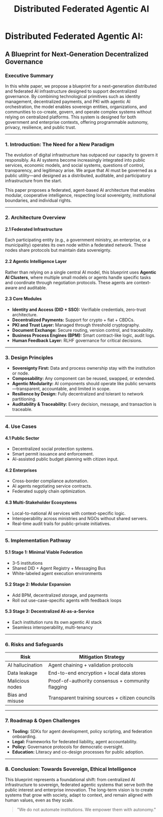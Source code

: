 ﻿---
id: distributed-federated-agentic-ai
title: Distributed Federated Agentic AI
description: A Blueprint for Next-Generation Decentralized Governance.
tags: [whitepaper]
hide_title: false
hide_table_of_contents: false
tags: ["whitepaper"]
---

# Distributed Federated Agentic AI:

## A Blueprint for Next-Generation Decentralized Governance

### Executive Summary

In this white paper, we propose a blueprint for a next-generation distributed and federated AI infrastructure designed to support decentralized governance. By combining technological primitives such as identity management, decentralized payments, and PKI with agentic AI orchestration, the model enables sovereign entities, organizations, and communities to co-create, govern, and operate complex systems without relying on centralized platforms. This system is designed for both government and enterprise contexts, offering programmable autonomy, privacy, resilience, and public trust.

---

### 1. Introduction: The Need for a New Paradigm

The evolution of digital infrastructure has outpaced our capacity to govern it responsibly. As AI systems become increasingly integrated into public services, economic models, and social systems, questions of control, transparency, and legitimacy arise. We argue that AI must be governed as a public utility—and designed as a distributed, auditable, and participatory infrastructure from the start.

This paper proposes a federated, agent-based AI architecture that enables modular, cooperative intelligence, respecting local sovereignty, institutional boundaries, and individual rights.

---

### 2. Architecture Overview

#### 2.1 Federated Infrastructure

Each participating entity (e.g., a government ministry, an enterprise, or a municipality) operates its own node within a federated network. These nodes share protocols but maintain data sovereignty.

#### 2.2 Agentic Intelligence Layer

Rather than relying on a single central AI model, this blueprint uses **Agentic AI Clusters**, where multiple small models or agents handle specific tasks and coordinate through negotiation protocols. These agents are context-aware and auditable.

#### 2.3 Core Modules

* **Identity and Access (DID + SSO):** Verifiable credentials, zero-trust architecture.
* **Decentralized Payments:** Support for crypto + fiat + CBDCs.
* **PKI and Trust Layer:** Managed through threshold cryptography.
* **Document Exchange:** Secure routing, version control, and traceability.
* **Business Process Engines (BPM):** Smart contract-like logic, audit logs.
* **Human Feedback Layer:** RLHF governance for critical decisions.

---

### 3. Design Principles

* **Sovereignty First:** Data and process ownership stay with the institution or node.
* **Composability:** Any component can be reused, swapped, or extended.
* **Agentic Modularity:** AI components should operate like public servants—transparent, accountable, and limited in scope.
* **Resilience by Design:** Fully decentralized and tolerant to network partitioning.
* **Auditability & Traceability:** Every decision, message, and transaction is traceable.

---

### 4. Use Cases

#### 4.1 Public Sector

* Decentralized social protection systems.
* Smart permit issuance and enforcement.
* AI-assisted public budget planning with citizen input.

#### 4.2 Enterprises

* Cross-border compliance automation.
* AI agents negotiating service contracts.
* Federated supply chain optimization.

#### 4.3 Multi-Stakeholder Ecosystems

* Local-to-national AI services with context-specific logic.
* Interoperability across ministries and NGOs without shared servers.
* Real-time audit trails for public-private initiatives.

---

### 5. Implementation Pathway

#### 5.1 Stage 1: Minimal Viable Federation

* 3–5 institutions
* Shared DID + Agent Registry + Messaging Bus
* White-labeled agent execution environments

#### 5.2 Stage 2: Modular Expansion

* Add BPM, decentralized storage, and payments
* Roll out use-case-specific agents with feedback loops

#### 5.3 Stage 3: Decentralized AI-as-a-Service

* Each institution runs its own agentic AI stack
* Seamless interoperability, multi-tenancy

---

### 6. Risks and Safeguards

| Risk             | Mitigation Strategy                               |
| ---------------- | ------------------------------------------------- |
| AI hallucination | Agent chaining + validation protocols             |
| Data leakage     | End-to-end encryption + local data stores         |
| Malicious nodes  | Proof-of-authority consensus + community flagging |
| Bias and misuse  | Transparent training sources + citizen councils   |

---

### 7. Roadmap & Open Challenges

* **Tooling:** SDKs for agent development, policy scripting, and federation onboarding.
* **Legal:** Frameworks for federated liability, agent accountability.
* **Policy:** Governance protocols for democratic oversight.
* **Education:** Literacy and co-design processes for public adoption.

---

### 8. Conclusion: Towards Sovereign, Ethical Intelligence

This blueprint represents a foundational shift: from centralized AI infrastructure to sovereign, federated agentic systems that serve both the public interest and enterprise innovation. The long-term vision is to create systems that grow with society, adapt to context, and remain aligned with human values, even as they scale.

> "We do not automate institutions. We empower them with autonomy."
